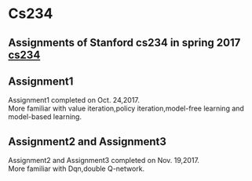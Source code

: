 Cs234
===
Assignments of Stanford cs234 in spring 2017<br>
[cs234](http://web.stanford.edu/class/cs234/index.html)
---
Assignment1
---
Assignment1 completed on Oct. 24,2017.<br>
More familiar with value iteration,policy iteration,model-free learning and model-based learning.<br>

Assignment2 and Assignment3
---
Assignment2 and Assignment3 completed on Nov. 19,2017.<br>
More familiar with Dqn,double Q-network.<br>
